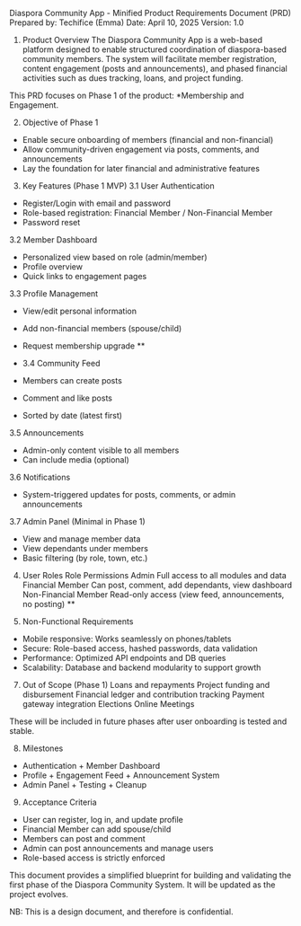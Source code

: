 Diaspora Community App - Minified Product Requirements Document (PRD)
Prepared by: Techifice (Emma) Date: April 10, 2025 Version: 1.0

1. Product Overview
The Diaspora Community App is a web-based platform designed to enable structured coordination of diaspora-based community members. The system will facilitate member registration, content engagement (posts and announcements), and phased financial activities such as dues tracking, loans, and project funding.

This PRD focuses on Phase 1 of the product: *Membership and Engagement.

2. Objective of Phase 1
- Enable secure onboarding of members (financial and non-financial)
- Allow community-driven engagement via posts, comments, and announcements
- Lay the foundation for later financial and administrative features


3. Key Features (Phase 1 MVP)
3.1 User Authentication
- Register/Login with email and password
- Role-based registration: Financial Member / Non-Financial Member
- Password reset

3.2 Member Dashboard
- Personalized view based on role (admin/member)
- Profile overview
- Quick links to engagement pages


3.3 Profile Management
- View/edit personal information
- Add non-financial members (spouse/child)
- Request membership upgrade **

- 3.4 Community Feed
- Members can create posts
- Comment and like posts
- Sorted by date (latest first)


3.5 Announcements
- Admin-only content visible to all members
- Can include media (optional)


3.6 Notifications
- System-triggered updates for posts, comments, or admin announcements


3.7 Admin Panel (Minimal in Phase 1)
- View and manage member data
- View dependants under members
- Basic filtering (by role, town, etc.)


4. User Roles
Role
Permissions
Admin
Full access to all modules and data
Financial Member
Can post, comment, add dependants, view dashboard
Non-Financial Member
Read-only access (view feed, announcements, no posting) **


5. Non-Functional Requirements
- Mobile responsive: Works seamlessly on phones/tablets
- Secure: Role-based access, hashed passwords, data validation
- Performance: Optimized API endpoints and DB queries
- Scalability: Database and backend modularity to support growth

7. Out of Scope (Phase 1)
Loans and repayments
Project funding and disbursement
Financial ledger and contribution tracking
Payment gateway integration
Elections
Online Meetings


These will be included in future phases after user onboarding is tested and stable.

8. Milestones

- Authentication + Member Dashboard
- Profile + Engagement Feed + Announcement System
- Admin Panel + Testing + Cleanup

9. Acceptance Criteria
- User can register, log in, and update profile
- Financial Member can add spouse/child
- Members can post and comment
- Admin can post announcements and manage users
- Role-based access is strictly enforced


This document provides a simplified blueprint for building and validating the first phase of the Diaspora Community System. It will be updated as the project evolves.

NB: This is a design document, and therefore is confidential.

